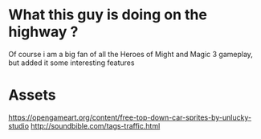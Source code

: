 # What this guy is doing on the highway ?

Of course i am a big fan of all the Heroes of Might and Magic 3 gameplay, but added it some interesting features

# Assets

https://opengameart.org/content/free-top-down-car-sprites-by-unlucky-studio
http://soundbible.com/tags-traffic.html
